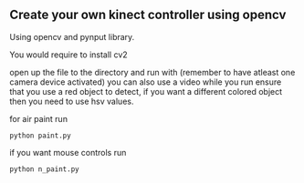 ## Create your own kinect controller using opencv

Using opencv and pynput library.

You would require to install cv2

open up the file to the directory and run with (remember to have atleast one camera device activated) you can also use a video
while you run ensure that you use a red object to detect, if you want a different colored object then you need to use hsv values.

for air paint run

`python paint.py`

if you want mouse controls run

`python n_paint.py`
